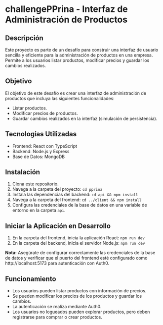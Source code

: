 ﻿# challengePPrina - Interfaz de Administración de Productos


## Descripción
Este proyecto es parte de un desafío para construir una interfaz de usuario sencilla y eficiente para la administración de productos en una empresa. Permite a los usuarios listar productos, modificar precios y guardar los cambios realizados.

## Objetivo
El objetivo de este desafío es crear una interfaz de administración de productos que incluya las siguientes funcionalidades:

- Listar productos.
- Modificar precios de productos.
- Guardar cambios realizados en la interfaz (simulación de persistencia).

## Tecnologías Utilizadas
- Frontend: React con TypeScript
- Backend: Node.js y Express
- Base de Datos: MongoDB

## Instalación
1. Clona este repositorio.
2. Navega a la carpeta del proyecto: `cd pprina`
3. Instala las dependencias del backend: `cd api && npm install`
4. Navega a la carpeta del frontend: `cd ../client && npm install`
5. Configura las credenciales de la base de datos en una variable de entorno en la carpeta `api`.




## Iniciar la Aplicación en Desarrollo
1. En la carpeta del frontend, inicia la aplicación React: `npm run dev`
2. En la carpeta del backend, inicia el servidor Node.js: `npm run dev`

**Nota:** Asegúrate de configurar correctamente las credenciales de la base de datos y verificar que el puerto del frontend esté configurado como http://localhost:5173 para autenticación con Auth0.

## Funcionamiento
- Los usuarios pueden listar productos con información de precios.
- Se pueden modificar los precios de los productos y guardar los cambios.
- La autenticación se realiza mediante Auth0.
- Los usuarios no logueados pueden explorar productos, pero deben registrarse para comprar o crear productos.


